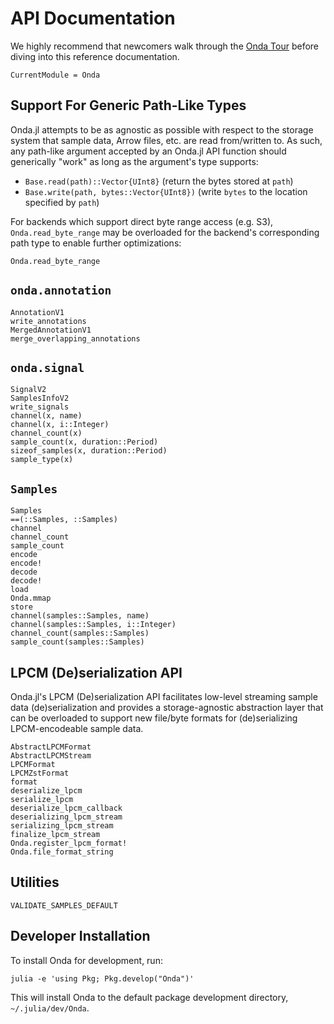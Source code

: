 # API Documentation

We highly recommend that newcomers walk through the [Onda Tour](https://github.com/beacon-biosignals/Onda.jl/blob/master/examples/tour.jl) before diving into this reference documentation.

```@meta
CurrentModule = Onda
```

## Support For Generic Path-Like Types

Onda.jl attempts to be as agnostic as possible with respect to the storage system that sample data, Arrow files, etc. are read from/written to. As such, any path-like argument accepted by an Onda.jl API function should generically "work" as long as the argument's type supports:

- `Base.read(path)::Vector{UInt8}` (return the bytes stored at `path`)
- `Base.write(path, bytes::Vector{UInt8})` (write `bytes` to the location specified by `path`)

For backends which support direct byte range access (e.g. S3), `Onda.read_byte_range` may be overloaded for the backend's corresponding path type to enable further optimizations:

```@docs
Onda.read_byte_range
```

## `onda.annotation`

```@docs
AnnotationV1
write_annotations
MergedAnnotationV1
merge_overlapping_annotations
```

## `onda.signal`

```@docs
SignalV2
SamplesInfoV2
write_signals
channel(x, name)
channel(x, i::Integer)
channel_count(x)
sample_count(x, duration::Period)
sizeof_samples(x, duration::Period)
sample_type(x)
```

## `Samples`

```@docs
Samples
==(::Samples, ::Samples)
channel
channel_count
sample_count
encode
encode!
decode
decode!
load
Onda.mmap
store
channel(samples::Samples, name)
channel(samples::Samples, i::Integer)
channel_count(samples::Samples)
sample_count(samples::Samples)
```

## LPCM (De)serialization API

Onda.jl's LPCM (De)serialization API facilitates low-level streaming sample data (de)serialization and provides a storage-agnostic abstraction layer that can be overloaded to support new file/byte formats for (de)serializing LPCM-encodeable sample data.

```@docs
AbstractLPCMFormat
AbstractLPCMStream
LPCMFormat
LPCMZstFormat
format
deserialize_lpcm
serialize_lpcm
deserialize_lpcm_callback
deserializing_lpcm_stream
serializing_lpcm_stream
finalize_lpcm_stream
Onda.register_lpcm_format!
Onda.file_format_string
```

## Utilities

```@docs
VALIDATE_SAMPLES_DEFAULT
```

## Developer Installation

To install Onda for development, run:

```
julia -e 'using Pkg; Pkg.develop("Onda")'
```

This will install Onda to the default package development directory, `~/.julia/dev/Onda`.
